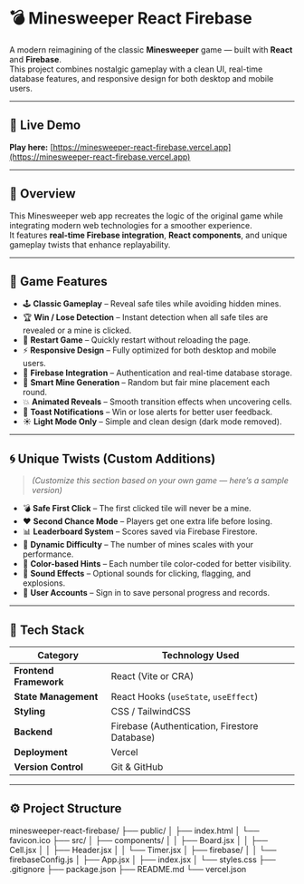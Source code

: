 # 💣 Minesweeper React Firebase

A modern reimagining of the classic **Minesweeper** game — built with **React** and **Firebase**.  
This project combines nostalgic gameplay with a clean UI, real-time database features, and responsive design for both desktop and mobile users.

---

## 🚀 Live Demo
**Play here:** [https://minesweeper-react-firebase.vercel.app](https://minesweeper-react-firebase.vercel.app)

---

## 🧩 Overview

This Minesweeper web app recreates the logic of the original game while integrating modern web technologies for a smoother experience.  
It features **real-time Firebase integration**, **React components**, and unique gameplay twists that enhance replayability.

---

## 🎯 Game Features

- 🕹️ **Classic Gameplay** – Reveal safe tiles while avoiding hidden mines.
- 🏆 **Win / Lose Detection** – Instant detection when all safe tiles are revealed or a mine is clicked.
- 🔁 **Restart Game** – Quickly restart without reloading the page.
- ⚡ **Responsive Design** – Fully optimized for both desktop and mobile users.
- 💾 **Firebase Integration** – Authentication and real-time database storage.
- 🧠 **Smart Mine Generation** – Random but fair mine placement each round.
- 💥 **Animated Reveals** – Smooth transition effects when uncovering cells.
- 💬 **Toast Notifications** – Win or lose alerts for better user feedback.
- ☀️ **Light Mode Only** – Simple and clean design (dark mode removed).

---

## 🌀 Unique Twists (Custom Additions)

> *(Customize this section based on your own game — here’s a sample version)*

- 💣 **Safe First Click** – The first clicked tile will never be a mine.  
- ❤️ **Second Chance Mode** – Players get one extra life before losing.  
- 📊 **Leaderboard System** – Scores saved via Firebase Firestore.  
- 🔄 **Dynamic Difficulty** – The number of mines scales with your performance.  
- 🌈 **Color-based Hints** – Each number tile color-coded for better visibility.  
- 🎵 **Sound Effects** – Optional sounds for clicking, flagging, and explosions.  
- 💬 **User Accounts** – Sign in to save personal progress and records.

---

## 🧱 Tech Stack

| Category | Technology Used |
|-----------|----------------|
| **Frontend Framework** | React (Vite or CRA) |
| **State Management** | React Hooks (`useState`, `useEffect`) |
| **Styling** | CSS / TailwindCSS |
| **Backend** | Firebase (Authentication, Firestore Database) |
| **Deployment** | Vercel |
| **Version Control** | Git & GitHub |

---

## ⚙️ Project Structure

minesweeper-react-firebase/
├── public/
│ ├── index.html
│ └── favicon.ico
├── src/
│ ├── components/
│ │ ├── Board.jsx
│ │ ├── Cell.jsx
│ │ ├── Header.jsx
│ │ └── Timer.jsx
│ ├── firebase/
│ │ └── firebaseConfig.js
│ ├── App.jsx
│ ├── index.jsx
│ └── styles.css
├── .gitignore
├── package.json
├── README.md
└── vercel.json
